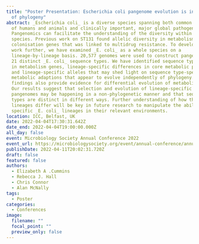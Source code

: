 ```yaml
---
title: "Poster Presentation: Escherichia coli pangenome evolution is independent
  of phylogeny"
abstract: _Escherichia coli_ is a diverse species spanning both common commensals
  of humans and animals and clinically important, major global pathogens.
  Pangenomics can facilitate the understanding of the diversity within this
  species. Previous work on ST131 found allelic diversity in metabolism and
  colonisation genes that was linked to multidrug resistance. To develop this
  work further, we have examined _E. coli_ as a whole species on a
  lineage-by-lineage basis. 20,577 genomes were used to construct pangenomes for
  21 distinct _E. coli_ sequence types. We have identified sequence types enriched
  in metabolism genes, lineage-specific differences in core metabolic profiles,
  and lineage-specific alleles that may shed light on sequence type-specific
  metabolic adaptions that appear to evolve independently of phylogeny. These
  findings also provide evidence for differential evolution of metabolism genes.
  Our results suggest that selection and evolution of lineage-specific _E. coli_
  pangenomes may be happening in a non-phylogenetic manner and that sequence
  types are distinct in different ways. Further understanding of how these
  lineages differ will be key in future research to manipulate the abilities of
  specific _E. coli_ lineages in their relevant environments.
location: ICC, Belfast, UK
date: 2022-04-04T17:30:31.642Z
date_end: 2022-04-04T19:00:00.000Z
all_day: false
event: Microbiology Society Annual Conference 2022
event_url: https://microbiologysociety.org/event/annual-conference/annual-conference-2022.html#tab-1
publishDate: 2022-04-11T20:02:31.720Z
draft: false
featured: false
authors:
  - Elizabeth A .Cummins
  - Rebecca J. Hall
  - Chris Connor
  - Alan McNally
tags:
  - Poster
categories:
  - Conferences
image:
  filename: ""
  focal_point: ""
  preview_only: false
---
```

